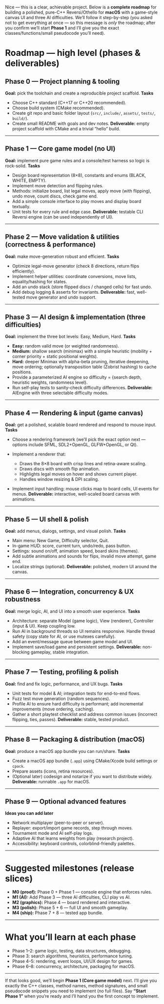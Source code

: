 Nice — this is a clear, achievable project. Below is a **complete roadmap** for building a polished, pure-C++ Reversi/Othello for **macOS** with a game-style canvas UI and three AI difficulties. We’ll follow it step-by-step (you asked not to get everything at once — so this message is *only* the roadmap; after you confirm we’ll start **Phase 1** and I’ll give you the exact classes/functions/small pseudocode you’ll need).

# Roadmap — high level (phases & deliverables)

## Phase 0 — Project planning & tooling

**Goal:** pick the toolchain and create a reproducible project scaffold.
**Tasks**

* Choose C++ standard (C++17 or C++20 recommended).
* Choose build system (CMake recommended).
* Create git repo and basic folder layout (`src/`, `include/`, `assets/`, `tests/`, `build/`).
* Create small README with goals and dev notes.
  **Deliverable:** empty project scaffold with CMake and a trivial “hello” build.

---

## Phase 1 — Core game model (no UI)

**Goal:** implement pure game rules and a console/test harness so logic is rock-solid.
**Tasks**

* Design board representation (8×8), constants and enums (BLACK, WHITE, EMPTY).
* Implement move detection and flipping rules.
* Methods: initialize board, list legal moves, apply move (with flipping), undo move, count discs, check game end.
* Add a simple console interface to play moves and display board textually.
* Unit tests for every rule and edge case.
  **Deliverable:** testable CLI Reversi engine (can be used independently of UI).

---

## Phase 2 — Move validation & utilities (correctness & performance)

**Goal:** make move-generation robust and efficient.
**Tasks**

* Optimize legal-move generator (check 8 directions, return flips efficiently).
* Implement helper utilities: coordinate conversions, move lists, equality/hashing for states.
* Add an undo stack (store flipped discs / changed cells) for fast undo.
* Add debug logging & asserts for invariants.
  **Deliverable:** fast, well-tested move generator and undo support.

---

## Phase 3 — AI design & implementation (three difficulties)

**Goal:** implement the three bot levels: Easy, Medium, Hard.
**Tasks**

* **Easy:** random valid move (or weighted randomness).
* **Medium:** shallow search (minimax) with a simple heuristic (mobility + corner priority + static positional weights).
* **Hard:** deeper Minimax with alpha-beta pruning, iterative deepening, move ordering; optionally transposition table (Zobrist hashing) to cache positions.
* Provide a parameterized AI engine so difficulty = {search depth, heuristic weights, randomness level}.
* Run self-play tests to sanity-check difficulty differences.
  **Deliverable:** AIEngine with three selectable difficulty modes.

---

## Phase 4 — Rendering & input (game canvas)

**Goal:** get a polished, scalable board rendered and respond to mouse input.
**Tasks**

* Choose a rendering framework (we’ll pick the exact option next — options include SFML, SDL2+OpenGL, GLFW+OpenGL, or Qt).
* Implement a renderer that:

  * Draws the 8×8 board with crisp lines and retina-aware scaling.
  * Draws discs with smooth flip animation.
  * Highlights legal moves on hover and shows current player.
  * Handles window resizing & DPI scaling.
* Implement input handling: mouse clicks map to board cells, UI events for menus.
  **Deliverable:** interactive, well-scaled board canvas with animations.

---

## Phase 5 — UI shell & polish

**Goal:** add menus, dialogs, settings, and visual polish.
**Tasks**

* Main menu: New Game, Difficulty selector, Quit.
* In-game HUD: score, current turn, undo/redo, pass button.
* Settings: sound on/off, animation speed, board skins (themes).
* Add subtle animations and sounds for flips, invalid move attempt, game end.
* Localize strings (optional).
  **Deliverable:** polished, modern UI around the canvas.

---

## Phase 6 — Integration, concurrency & UX robustness

**Goal:** merge logic, AI, and UI into a smooth user experience.
**Tasks**

* Architecture: separate Model (game logic), View (renderer), Controller (input & UI). Keep coupling low.
* Run AI in background threads so UI remains responsive. Handle thread safety (copy state for AI, or use mutexes carefully).
* Add an event/message queue between game model and UI.
* Implement save/load game and persistent settings.
  **Deliverable:** non-blocking gameplay, stable integration.

---

## Phase 7 — Testing, profiling & polish

**Goal:** find and fix logic, performance, and UX bugs.
**Tasks**

* Unit tests for model & AI; integration tests for end-to-end flows.
* Fuzz test move generation (random sequences).
* Profile AI to ensure hard difficulty is performant; add incremental improvements (move ordering, caching).
* Gather a short playtest checklist and address common issues (incorrect flipping, ties, passes).
  **Deliverable:** stable, tested product.

---

## Phase 8 — Packaging & distribution (macOS)

**Goal:** produce a macOS app bundle you can run/share.
**Tasks**

* Create a macOS app bundle (`.app`) using CMake/Xcode build settings or `cpack`.
* Prepare assets (icons, retina resources).
* (Optional later) codesign and notarize if you want to distribute widely.
  **Deliverable:** runnable `.app` for macOS.

---

## Phase 9 — Optional advanced features

**Ideas you can add later**

* Network multiplayer (peer-to-peer or server).
* Replayer: export/import game records, step through moves.
* Tournament mode and AI self-play logs.
* Adaptive AI that learns weights from play (research project).
* Accessibility: keyboard controls, colorblind-friendly palettes.

---

# Suggested milestones (release slices)

* **M0 (proof):** Phase 0 + Phase 1 — console engine that enforces rules.
* **M1 (AI):** Add Phase 3 — three AI difficulties, CLI play vs AI.
* **M2 (graphics):** Phase 4 — board rendered and interactive.
* **M3 (polish):** Phase 5 + 6 — full UI and smooth gameplay.
* **M4 (ship):** Phase 7 + 8 — tested app bundle.

---

# What you’ll learn at each phase

* Phase 1–2: game logic, testing, data structures, debugging.
* Phase 3: search algorithms, heuristics, performance tuning.
* Phase 4–5: rendering, event loops, UI/UX design for games.
* Phase 6–8: concurrency, architecture, packaging for macOS.

---

If that looks good, we’ll begin **Phase 1 (Core game model)** next. I’ll give you exactly the C++ classes, method names, method signatures, and small pseudocode snippets you need to implement (no full files). Say **“Start Phase 1”** when you’re ready and I’ll hand you the first concept to implement.
